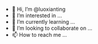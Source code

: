 - 👋 Hi, I’m @luoxianting
- 👀 I’m interested in ...
- 🌱 I’m currently learning ...
- 💞️ I’m looking to collaborate on ...
- 📫 How to reach me ...

<!---
luoxianting/luoxianting is a ✨ special ✨ repository because its `README.md` (this file) appears on your GitHub profile.
You can click the Preview link to take a look at your changes.
--->
